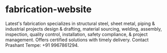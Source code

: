 # fabrication-website
Latest's fabrication specializes in structural steel, sheet metal, piping &amp; industrial projects design &amp; drafting, material sourcing, welding, assembly, inspection, quality control, installation, safety compliance, &amp; project management. Offers certified solutions with timely delivery. Contact Prashant Tempe: +91 9967861294.

